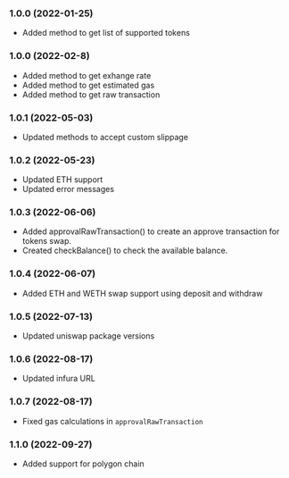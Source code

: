 ### 1.0.0 (2022-01-25)

- Added method to get list of supported tokens

### 1.0.0 (2022-02-8)

- Added method to get exhange rate
- Added method to get estimated gas
- Added method to get raw transaction

### 1.0.1 (2022-05-03)

- Updated methods to accept custom slippage

### 1.0.2 (2022-05-23)

- Updated ETH support
- Updated error messages

### 1.0.3 (2022-06-06)

- Added approvalRawTransaction() to create an approve transaction for tokens swap.
- Created checkBalance() to check the available balance.

### 1.0.4 (2022-06-07)

- Added ETH and WETH swap support using deposit and withdraw

### 1.0.5 (2022-07-13)

- Updated uniswap package versions

### 1.0.6 (2022-08-17)

- Updated infura URL

### 1.0.7 (2022-08-17)

- Fixed gas calculations in `approvalRawTransaction`

### 1.1.0 (2022-09-27)

- Added support for polygon chain
